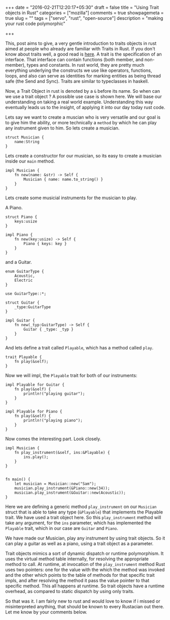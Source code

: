 +++
date = "2016-02-21T12:20:17+05:30"
draft = false
title = "Using Trait objects in Rust"
categories = ["mozilla"]
comments = true
showpagemeta = true
slug = ""
tags = ["servo", "rust", "open-source"]
description = "making your rust code polymorphic"

+++

This, post aims to give, a very gentle introduction to traits objects in rust aimed at people who already are familiar with Traits in Rust. If you don't know about traits well, a good read is [here](http://blog.rust-lang.org/2015/05/11/traits.html). A trait is the specification of an interface. That interface can contain functions (both member, and non-member), types and constants. In rust world, they are pretty much everything underlying the constructs we use like operators, functions, loops, and also can serve as identities for marking entities as being thread safe (the Send and Sync). Traits are similar to typeclasses in haskell.

Now, a Trait Object in rust is denoted by a `&` before its name. So when can we use a trait object ? A possible use case is shown here. We will base our understanding on taking a real world example. Understanding this way eventually leads us to the insight, of applying it into our day today rust code.

Lets say we want to create a muscian who is very versatile and our goal is to give him the ability, or more technically a `method`  by which he can play any instrument given to him. So lets create a musician.

```
struct Musician {
    name:String
}
```

Lets create a constructor for our musician, so its easy to create a musician inside our `main` method.

```
impl Musician {
    fn new(name: &str) -> Self {
        Musician { name: name.to_string() }
    }
}
```

Lets create some musicial instruments for the musician to play.

A Piano.
```
struct Piano {
    keys:usize
}

impl Piano {
    fn new(key:usize) -> Self {
        Piano { keys: key }
    }
}
```
and a Guitar.
```
enum GuitarType {
    Acoustic,
    Electric
}

use GuitarType::*;

struct Guitar {
    _type:GuitarType
}

impl Guitar {
    fn new(_typ:GuitarType) -> Self {
        Guitar { _type: _typ }
    }
}
```

And lets define a trait called `Playable`, which has a method called `play`.
```
trait Playable {
    fn play(&self);
}
```

Now we will impl, the `Playable` trait for both of our instruments:
```
impl Playable for Guitar {
    fn play(&self) {
        println!("playing guitar");
    }
}

impl Playable for Piano {
    fn play(&self) {
        println!("playing piano");
    }
}
```

Now comes the interesting part. Look closely.
```
impl Musician {
    fn play_instrument(&self, ins:&Playable) {
        ins.play();
    }
}


fn main() {
    let musician = Musician::new("Sam");
    musician.play_instrument(&Piano::new(34));
    musician.play_instrument(&Guitar::new(Acoustic));
}
```

Here we are defining a generic method `play_instrument` on our `Musician` struct that is able to take any type (`&Playable`) that implements the Playable trait. We have used a trait object here.
So this `play_instrument` method will take any argument, for the `ins` parameter, which has implemented the `Playable` trait, which in our case are `Guitar` and `Piano`.

We have made our Musician, play any instrument by using trait objects. So it can play a guitar as well as a piano, using a trait object as a parameter.

Trait objects mimics a sort of dynamic dispatch or runtime polymorphism.
It uses the virtual method table internally, for resolving the appropriate method to call.
At runtime, at invocation of the `play_instrument` method Rust uses two pointers: one for the value with the which the method was invoked and the other which points to the table of methods for that specific trait impls, and after resolving the method it pass the value pointer
to that specific method. This all happens at runtime. So trait objects have a runtime overhead, as compared to static dispatch by using only traits.

So that was it. I am fairly new to rust and would love to know if i missed or misinterpreted anything, that should be known to every Rustacian out there. Let me know by your comments below.

